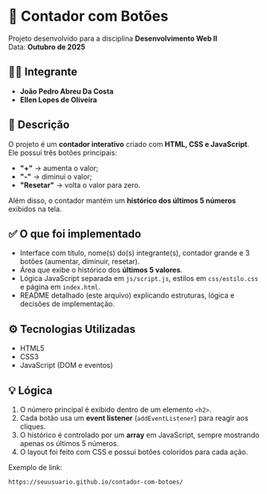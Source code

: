 # 🧮 Contador com Botões

Projeto desenvolvido para a disciplina **Desenvolvimento Web II**  
Data: **Outubro de 2025**

## 👩‍💻 Integrante
- **João Pedro Abreu Da Costa**
- **Ellen Lopes de Oliveira**

## 📝 Descrição
O projeto é um **contador interativo** criado com **HTML, CSS e JavaScript**.  
Ele possui três botões principais:
- **"+"** → aumenta o valor;
- **"-"** → diminui o valor;
- **"Resetar"** → volta o valor para zero.

Além disso, o contador mantém um **histórico dos últimos 5 números** exibidos na tela.

## ✅ O que foi implementado
- Interface com título, nome(s) do(s) integrante(s), contador grande e 3 botões (aumentar, diminuir, resetar).
- Área que exibe o histórico dos **últimos 5 valores**.
- Lógica JavaScript separada em `js/script.js`, estilos em `css/estilo.css` e página em `index.html`.
- README detalhado (este arquivo) explicando estruturas, lógica e decisões de implementação.

## ⚙️ Tecnologias Utilizadas
- HTML5  
- CSS3  
- JavaScript (DOM e eventos)

## 💡 Lógica
1. O número principal é exibido dentro de um elemento `<h2>`.
2. Cada botão usa um **event listener** (`addEventListener`) para reagir aos cliques.
3. O histórico é controlado por um **array** em JavaScript, sempre mostrando apenas os últimos 5 números.
4. O layout foi feito com CSS e possui botões coloridos para cada ação.




Exemplo de link:
```
https://seuusuario.github.io/contador-com-botoes/
```

